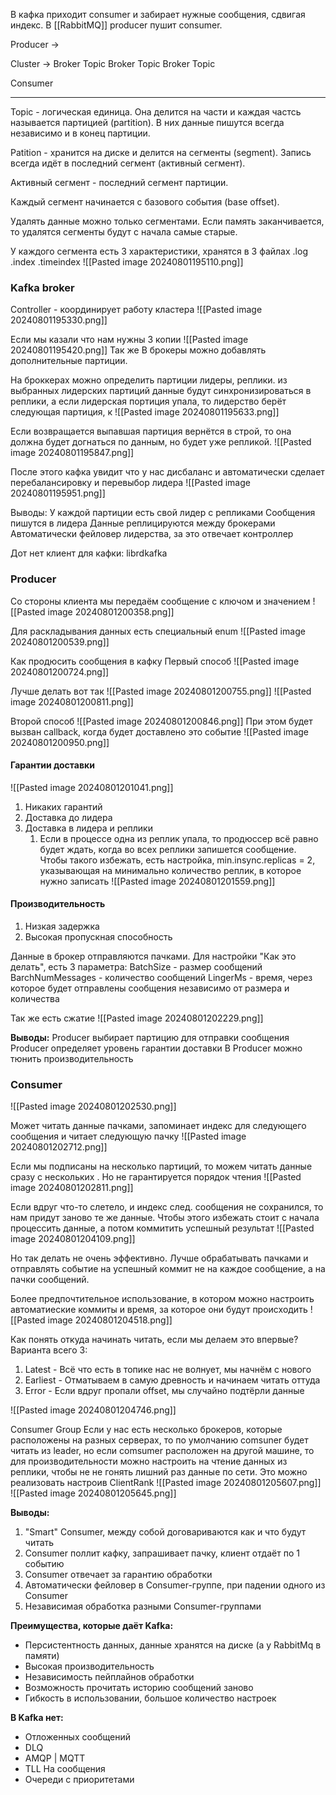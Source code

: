 В кафка приходит consumer и забирает нужные сообщения, сдвигая индекс. 
В [[RabbitMQ]] producer пушит consumer.

Producer -> 
	
Cluster ->
	Broker
		Topic
	Broker
		Topic
	Broker
		Topic

Consumer


---

Topic - логическая единица. Она делится на части и каждая чаcтсь называется партицией (partition). В них данные пишутся всегда независимо и в конец партиции. 

Patition - хранится на диске и делится на сегменты (segment). Запись всегда идёт в последний сегмент (активный сегмент).

Активный сегмент - последний сегмент партиции.

Каждый сегмент начинается с базового события (base offset).

Удалять данные можно только сегментами. Если память заканчивается, то удалятся сегменты будут с начала самые старые. 

У каждого сегмента есть 3 характеристики, хранятся в 3 файлах .log .index .timeindex
![[Pasted image 20240801195110.png]]

### Kafka broker
Controller - координирует работу кластера 
![[Pasted image 20240801195330.png]]

Если мы казали что нам нужны 3 копии
![[Pasted image 20240801195420.png]]
Так же В брокеры можно добавлять дополнительные партиции.


На броккерах можно определить партиции лидеры, реплики. из выбранных лидерских партиций данные будут синхронизироваться в реплики, а если лидерская портиция упала, то лидерство берёт следующая партиция, к
![[Pasted image 20240801195633.png]]

Если возвращается выпавшая партиция вернётся в строй, то она должна будет догнаться по данным, но будет уже репликой.
![[Pasted image 20240801195847.png]]

После этого кафка увидит что у нас дисбаланс и автоматически сделает перебалансировку и перевыбор лидера
![[Pasted image 20240801195951.png]]

Выводы:
У каждой партиции есть свой лидер с репликами
Сообщения пишутся в лидера
Данные реплицируются между брокерами
Автоматически фейловер лидерства, за это отвечает контроллер

Дот нет клиент для кафки:
librdkafka

### Producer
Со стороны клиента мы передаём сообщение с ключом и значением
![[Pasted image 20240801200358.png]]

Для раскладывания данных есть специальный enum
![[Pasted image 20240801200539.png]]

Как продюсить сообщения в кафку
Первый способ
![[Pasted image 20240801200724.png]]

Лучше делать вот так
![[Pasted image 20240801200755.png]]
![[Pasted image 20240801200811.png]]

Второй способ
![[Pasted image 20240801200846.png]]
При этом будет вызван callback, когда будет доставлено это событие
![[Pasted image 20240801200950.png]]

#### Гарантии доставки
![[Pasted image 20240801201041.png]]
1. Никаких гарантий
2. Доставка до лидера
3. Доставка в лидера и реплики
	1. Если в процессе одна из реплик упала, то продюссер всё равно будет ждать, когда во всех реплики запишется сообщение. Чтобы такого избежать, есть настройка, min.insync.replicas = 2, указывающая на минимально количество реплик, в которое нужно записать ![[Pasted image 20240801201559.png]]


#### Производительность
1. Низкая задержка
2. Высокая пропускная способность

Данные в брокер отправляются пачками. Для настройки "Как это делать", есть 3 параметра:
BatchSize - размер сообщений
BarchNumMessages - количество сообщений
LingerMs - время, через которое будет отправлены сообщения независимо от размера и количества

Так же есть сжатие
![[Pasted image 20240801202229.png]]

**Выводы:**
Producer выбирает партицию для отправки сообщения
Producer определяет уровень гарантии доставки
В Producer можно тюнить производительность

### Consumer
![[Pasted image 20240801202530.png]]

Может читать данные пачками, запоминает индекс для следующего сообщения и читает следующую пачку
![[Pasted image 20240801202712.png]]

Если мы подписаны на несколько партиций, то можем читать данные сразу с нескольких . Но не гарантируется порядок чтения
![[Pasted image 20240801202811.png]]

Если вдруг что-то слетело, и индекс след. сообщения не сохранился, то нам придут заново те же данные. Чтобы этого избежать стоит с начала процессить данные, а потом коммитить успешный результат
![[Pasted image 20240801204109.png]]

Но так делать не очень эффективно. Лучше обрабатывать пачками и отправлять событие на успешный коммит не на каждое сообщение, а на пачки сообщений.

Более предпочтительное использование, в котором можно настроить автоматиеские коммиты и время, за которое они будут происходить
![[Pasted image 20240801204518.png]]

Как понять откуда начинать читать, если мы делаем это впервые? Варианта всего 3:
1. Latest - Всё что есть в топике нас не волнует, мы начнём с нового
2. Earliest - Отматываем в самую древность и начинаем читать оттуда
3. Error - Если вдруг пропали offset, мы случайно подтёрли данные

![[Pasted image 20240801204746.png]]

Consumer Group
Если у нас есть несколько брокеров, которые расположены на разных серверах, то по умолчанию comsuner будет читать из leader, но если comsumer расположен на другой машине, то для производительности можно настроить на чтение данных из реплики, чтобы не не гонять лишний раз данные по сети. Это можно реализовать настроив ClientRank
![[Pasted image 20240801205607.png]]
![[Pasted image 20240801205645.png]]

**Выводы:**
1. "Smart" Consumer, между собой договариваются как и что будут читать
2. Consumer поллит кафку, запрашивает пачку, клиент отдаёт по 1 событию
3. Consumer отвечает за гарантию обработки
4. Автоматически фейловер в Consumer-группе, при падении одного из Consumer
5. Независимая обработка разными Consumer-группами


**Преимущества, которые даёт Kafka:**
- Персистентность данных, данные хранятся на диске (а у RabbitMq в памяти)
- Высокая производительность
- Независимость пейплайнов обработки
- Возможность прочитать историю сообщений заново
- Гибкость в использовании, большое количество настроек

**В Kafka нет:**
- Отложенных сообщений
- DLQ
- AMQP | MQTT
- TLL На сообщения
- Очереди с приоритетами